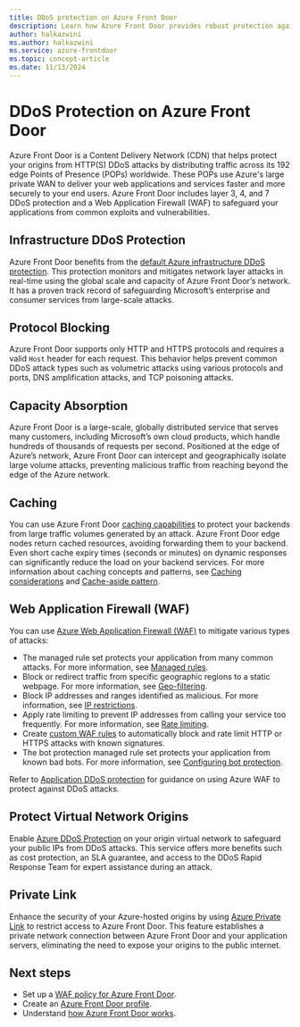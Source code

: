 ```yaml
---
title: DDoS protection on Azure Front Door
description: Learn how Azure Front Door provides robust protection against DDoS attacks, ensuring the security and performance of your web applications.
author: halkazwini
ms.author: halkazwini
ms.service: azure-frontdoor
ms.topic: concept-article
ms.date: 11/13/2024
---
```


# DDoS Protection on Azure Front Door

Azure Front Door is a Content Delivery Network (CDN) that helps protect your origins from HTTP(S) DDoS attacks by distributing traffic across its 192 edge Points of Presence (POPs) worldwide. These POPs use Azure's large private WAN to deliver your web applications and services faster and more securely to your end users. Azure Front Door includes layer 3, 4, and 7 DDoS protection and a Web Application Firewall (WAF) to safeguard your applications from common exploits and vulnerabilities.

## Infrastructure DDoS Protection

Azure Front Door benefits from the [default Azure infrastructure DDoS protection](../ddos-protection/ddos-protection-overview.md). This protection monitors and mitigates network layer attacks in real-time using the global scale and capacity of Azure Front Door’s network. It has a proven track record of safeguarding Microsoft’s enterprise and consumer services from large-scale attacks.

## Protocol Blocking

Azure Front Door supports only HTTP and HTTPS protocols and requires a valid `Host` header for each request. This behavior helps prevent common DDoS attack types such as volumetric attacks using various protocols and ports, DNS amplification attacks, and TCP poisoning attacks.

## Capacity Absorption

Azure Front Door is a large-scale, globally distributed service that serves many customers, including Microsoft’s own cloud products, which handle hundreds of thousands of requests per second. Positioned at the edge of Azure’s network, Azure Front Door can intercept and geographically isolate large volume attacks, preventing malicious traffic from reaching beyond the edge of the Azure network.

## Caching

You can use Azure Front Door [caching capabilities](./front-door-caching.md) to protect your backends from large traffic volumes generated by an attack. Azure Front Door edge nodes return cached resources, avoiding forwarding them to your backend. Even short cache expiry times (seconds or minutes) on dynamic responses can significantly reduce the load on your backend services. For more information about caching concepts and patterns, see [Caching considerations](/azure/architecture/best-practices/caching) and [Cache-aside pattern](/azure/architecture/patterns/cache-aside).

## Web Application Firewall (WAF)

You can use [Azure Web Application Firewall (WAF)](../web-application-firewall/afds/afds-overview.md) to mitigate various types of attacks:

- The managed rule set protects your application from many common attacks. For more information, see [Managed rules](../web-application-firewall/afds/waf-front-door-drs.md).
- Block or redirect traffic from specific geographic regions to a static webpage. For more information, see [Geo-filtering](../web-application-firewall/afds/waf-front-door-geo-filtering.md).
- Block IP addresses and ranges identified as malicious. For more information, see [IP restrictions](../web-application-firewall/afds/waf-front-door-configure-ip-restriction.md).
- Apply rate limiting to prevent IP addresses from calling your service too frequently. For more information, see [Rate limiting](../web-application-firewall/afds/waf-front-door-rate-limit.md).
- Create [custom WAF rules](../web-application-firewall/afds/waf-front-door-custom-rules.md) to automatically block and rate limit HTTP or HTTPS attacks with known signatures.
- The bot protection managed rule set protects your application from known bad bots. For more information, see [Configuring bot protection](../web-application-firewall/afds/waf-front-door-policy-configure-bot-protection.md).

Refer to [Application DDoS protection](../web-application-firewall/shared/application-ddos-protection.md) for guidance on using Azure WAF to protect against DDoS attacks.

## Protect Virtual Network Origins

Enable [Azure DDoS Protection](../ddos-protection/ddos-protection-overview.md) on your origin virtual network to safeguard your public IPs from DDoS attacks. This service offers more benefits such as cost protection, an SLA guarantee, and access to the DDoS Rapid Response Team for expert assistance during an attack.

## Private Link

Enhance the security of your Azure-hosted origins by using [Azure Private Link](private-link.md) to restrict access to Azure Front Door. This feature establishes a private network connection between Azure Front Door and your application servers, eliminating the need to expose your origins to the public internet.

## Next steps

- Set up a [WAF policy for Azure Front Door](front-door-waf.md).
- Create an [Azure Front Door profile](quickstart-create-front-door.md).
- Understand [how Azure Front Door works](front-door-routing-architecture.md).
